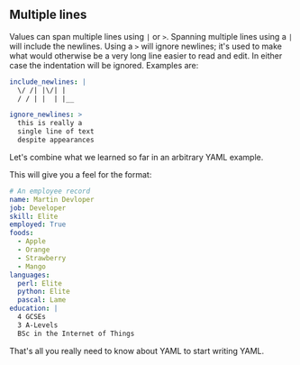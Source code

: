 ## Multiple lines

Values can span multiple lines using ``|`` or ``>``.  Spanning multiple lines using a ``|`` will include the newlines.  Using a ``>`` will ignore newlines; it's used to make what would otherwise be a very long line easier to read and edit.
In either case the indentation will be ignored.
Examples are:

```yaml
include_newlines: |
  \/ /| |\/| |
  / / | |  | |__

ignore_newlines: >
  this is really a
  single line of text
  despite appearances
```

Let's combine what we learned so far in an arbitrary YAML example.

This will give you a feel for the format:

```yaml
# An employee record
name: Martin Devloper
job: Developer
skill: Elite
employed: True
foods:
  - Apple
  - Orange
  - Strawberry
  - Mango
languages:
  perl: Elite
  python: Elite
  pascal: Lame
education: |
  4 GCSEs
  3 A-Levels
  BSc in the Internet of Things
```

That's all you really need to know about YAML to start writing YAML.


